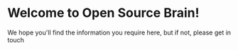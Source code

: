 Welcome to Open Source Brain!
=============================

We hope you'll find the information you require here, but if not, please get in touch


